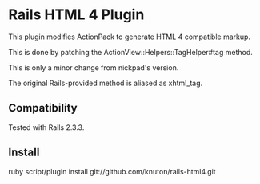 Rails HTML 4 Plugin
===================

This plugin modifies ActionPack to generate HTML 4 compatible markup.

This is done by patching the ActionView::Helpers::TagHelper#tag method.

This is only a minor change from nickpad's version.

The original Rails-provided method is aliased as xhtml_tag.

Compatibility
-------------

Tested with Rails 2.3.3.

Install
-------

ruby script/plugin install git://github.com/knuton/rails-html4.git
